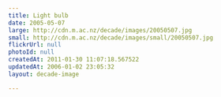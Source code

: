```yaml
---
title: Light bulb
date: 2005-05-07
large: http://cdn.m.ac.nz/decade/images/20050507.jpg
small: http://cdn.m.ac.nz/decade/images/small/20050507.jpg
flickrUrl: null
photoId: null
createdAt: 2011-01-30 11:07:18.567522
updatedAt: 2006-01-02 23:05:32
layout: decade-image

---
```


